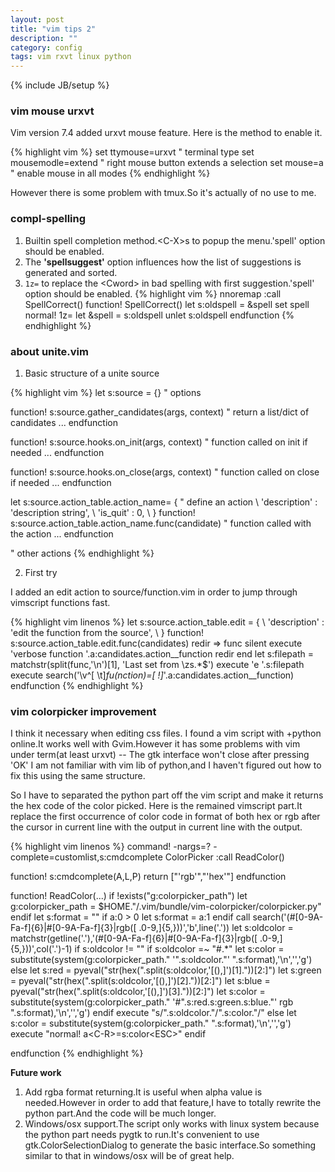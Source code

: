 ```yaml
---
layout: post
title: "vim tips 2"
description: ""
category: config
tags: vim rxvt linux python
---
```

{% include JB/setup %}

### vim mouse urxvt

Vim version 7.4 added urxvt mouse feature.
Here is the method to enable it.

{% highlight vim %}
set ttymouse=urxvt    " terminal type
set mousemodle=extend " right mouse button extends a selection
set mouse=a           " enable mouse in all modes
{% endhighlight %}

However there is some problem with tmux.So it's actually of no use to me.

### compl-spelling

1. Builtin spell completion method.&lt;C-X&gt;s to popup the menu.'spell' option should be enabled.
2. The **'spellsuggest'** option influences how the list of suggestions is generated and sorted.
3. `1z=` to replace the &lt;Cword&gt; in bad spelling with first suggestion.'spell' option should be enabled.
{% highlight vim %}
nnoremap <C-y> :call SpellCorrect()<CR>
    function! SpellCorrect()
        let s:oldspell = &spell
        set spell
        normal! 1z=
        let &spell = s:oldspell
        unlet s:oldspell
    endfunction
{% endhighlight %}

### about unite.vim

1. Basic structure of a unite source

{% highlight vim %}
let s:source = {} " options

function! s:source.gather_candidates(args, context) " return a list/dict of candidates
...
endfunction

function! s:source.hooks.on_init(args, context) " function called on init if needed
...
endfunction

function! s:source.hooks.on_close(args, context) " function called on close if needed
...
endfunction

let s:source.action_table.action_name= { " define an action
      \ 'description' : 'description string',
      \ 'is_quit' : 0,
      \ }
function! s:source.action_table.action_name.func(candidate) " function called with the action
...
endfunction

" other actions
{% endhighlight %}

2. First try

I added an edit action to source/function.vim in order to jump through vimscript functions fast.

{% highlight vim linenos %}
let s:source.action_table.edit = {
      \ 'description' : 'edit the function from the source',
      \ }
function! s:source.action_table.edit.func(candidates)
    redir => func
    silent execute 'verbose function '.a:candidates.action__function
    redir end
    let s:filepath = matchstr(split(func,'\n')[1], 'Last set from \zs.*$')
    execute 'e '.s:filepath
    execute search('\v^[ \t]*fu(nction)=[ !]*'.a:candidates.action__function)
endfunction
{% endhighlight %}

### vim colorpicker improvement

I think it necessary when editing css files.
I found a vim script with +python online.It works well with Gvim.However it has some problems with
vim under term(at least urxvt) -- The gtk interface won't close after pressing 'OK'
I am not familiar with vim lib of python,and I haven't figured out how to fix this using the same structure.

So I have to separated the python part off the vim script and make it returns the hex code of the color picked.
Here is the remained vimscript part.It replace the first occurrence of color code in format of both hex or rgb after the cursor in current line with the output in current line with the output.

{% highlight vim linenos %}
command! -nargs=? -complete=customlist,s:cmdcomplete ColorPicker :call ReadColor(<args>)

function! s:cmdcomplete(A,L,P)
    return ["'rgb'","'hex'"]
endfunction

function! ReadColor(...)
    if !exists("g:colorpicker_path")
        let g:colorpicker_path = $HOME."/.vim/bundle/vim-colorpicker/colorpicker.py"
    endif
    let s:format = ""
    if a:0 > 0
        let s:format = a:1
    endif
    call search('\(#[0-9A-Fa-f]\{6}\|#[0-9A-Fa-f]\{3}\|rgb([ .0-9,]\{5,})\)','b',line('.'))
    let s:oldcolor = matchstr(getline('.'),'\(#[0-9A-Fa-f]\{6}\|#[0-9A-Fa-f]\{3}\|rgb([ .0-9,]\{5,})\)',col('.')-1)
    if s:oldcolor != ""
        if s:oldcolor =~ "#.*"
            let s:color = substitute(system(g:colorpicker_path." '".s:oldcolor."' ".s:format),'\n','','g')
        else
            let s:red   = pyeval("str(hex(".split(s:oldcolor,'[(),]')[1]."))[2:]")
            let s:green = pyeval("str(hex(".split(s:oldcolor,'[(),]')[2]."))[2:]")
            let s:blue  = pyeval("str(hex(".split(s:oldcolor,'[(),]')[3]."))[2:]")
            let s:color = substitute(system(g:colorpicker_path." '#".s:red.s:green.s:blue."' rgb ".s:format),'\n','','g')
        endif
            execute "s/".s:oldcolor."/".s:color."/"
    else
        let s:color = substitute(system(g:colorpicker_path." ".s:format),'\n','','g')
        execute "normal! a\<C-R>=s:color\<ESC>"
    endif

endfunction
{% endhighlight %}

**Future work**
1. Add rgba format returning.It is useful when alpha value is needed.However in order to add that feature,I have to totally rewrite the python part.And the code will be much longer.
2. Windows/osx support.The script only works with linux system because the python part needs pygtk to run.It's convenient to use gtk.ColorSelectionDialog to generate
the basic interface.So something similar to that in windows/osx will be of great help.
